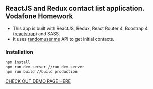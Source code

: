 ## ReactJS and Redux contact list application. Vodafone Homework
* This app is built with ReactJS, Redux, React Router 4, Boostrap 4 ([reactstrap](http://reactstrap.github.io/)) and SASS.
* It uses [randomuser.me](https://randomuser.me/) API to get initial contacts.

### Installation
```bash
npm install
npm run dev-server //run dev-server
npm run build //build production
```

[CHECK OUT DEMO PAGE HERE](https://vodafone-homework.firebaseapp.com/)